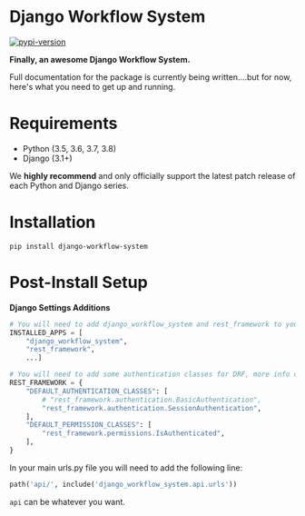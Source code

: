 # Django Workflow System

[![pypi-version]][pypi]

**Finally, an awesome Django Workflow System.**

Full documentation for the package is currently being written....but for now, here's what you need to get up and running.


# Requirements

- Python (3.5, 3.6, 3.7, 3.8)
- Django (3.1+)

We **highly recommend** and only officially support the latest patch release of
each Python and Django series.

# Installation

`pip install django-workflow-system`

# Post-Install Setup

**Django Settings Additions**

```python
# You will need to add django_workflow_system and rest_framework to your installed apps
INSTALLED_APPS = [
    "django_workflow_system",
    "rest_framework",
    ...]

# You will need to add some authentication classes for DRF, more info can be found at https://www.django-rest-framework.org/api-guide/settings/
REST_FRAMEWORK = {
    "DEFAULT_AUTHENTICATION_CLASSES": [
        # "rest_framework.authentication.BasicAuthentication",
        "rest_framework.authentication.SessionAuthentication",
    ],
    "DEFAULT_PERMISSION_CLASSES": [
        "rest_framework.permissions.IsAuthenticated",
    ],
}
```

In your main urls.py file you will need to add the following line:
```python
path('api/', include('django_workflow_system.api.urls'))
```
`api` can be whatever you want.

[pypi-version]: https://img.shields.io/pypi/v/django-workflow-system.svg
[pypi]: https://pypi.org/project/django-workflow-system/
